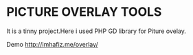 # PICTURE OVERLAY TOOLS
It is a tinny project.Here i used PHP GD library for Piture ovelay. 


Demo 
http://imhafiz.me/overlay/ 

